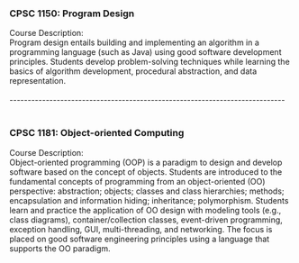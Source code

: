 ### CPSC 1150: Program Design
Course Description:<br/>
Program design entails building and implementing an algorithm in a programming language (such as Java) using good software development principles. Students develop problem-solving techniques while learning the basics of algorithm development, procedural abstraction, and data representation.<br/>
<br/>
----------------------------------------------------------------------------<br/>
<br/> 
### CPSC 1181: Object-oriented Computing
Course Description:<br/>
Object-oriented programming (OOP) is a paradigm to design and develop software based on the concept of objects. Students are introduced to the fundamental concepts of programming from an object-oriented (OO) perspective: 
abstraction; objects; classes and class hierarchies; methods; encapsulation and information hiding; inheritance; polymorphism. 
Students learn and practice the application of OO design with modeling tools (e.g., class diagrams), 
container/collection classes, event-driven programming, exception handling, GUI, multi-threading, and networking. 
The focus is placed on good software engineering principles using a language that supports the OO paradigm.
